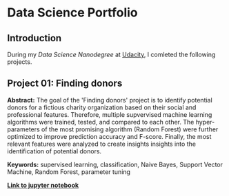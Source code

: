 # Data Science Portfolio

## Introduction
During my *Data Science Nanodegree* at [Udacity](https://eu.udacity.com), I comleted the following projects.


## Project 01: Finding donors
**Abstract:**  The goal of the 'Finding donors' project is to identify potential donors for a fictious charity organization based on their social and professional features. Therefore, multiple supvervised machine learning algorithms were trained, tested, and compared to each other. The hyper-parameters of the most promising algorithm (Random Forest) were further optimized to improve prediction accuracy and F-score. Finally, the most relevant features were analyzed to create insights insights into the identification of potential donors.

**Keywords:** supervised learning, classification, Naive Bayes, Support Vector Machine, Random Forest, parameter tuning

[**Link to jupyter notebook**](https://github.com/lkiewidt/Data-Science-Degree/blob/master/Project%2001%20-%20Finding%20Donors/finding_donors.ipynb)
